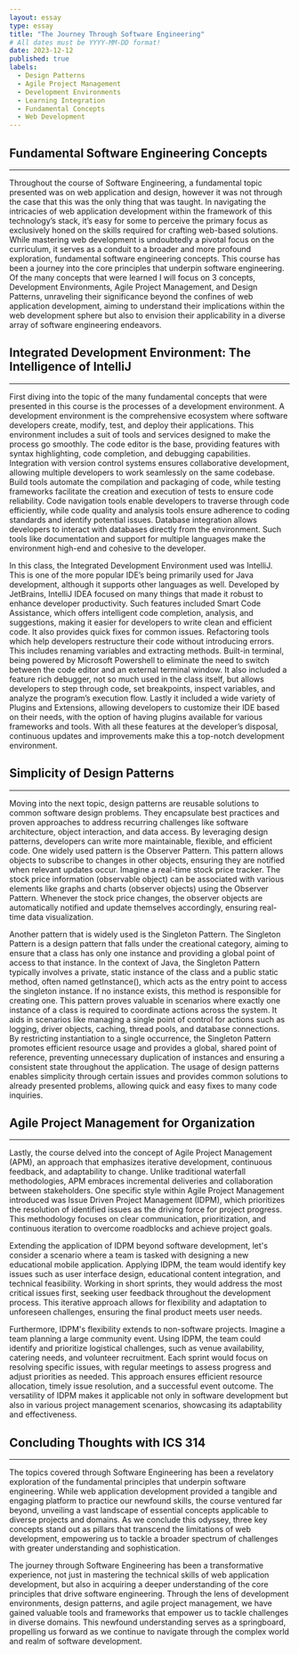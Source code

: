 ```yaml
---
layout: essay
type: essay
title: "The Journey Through Software Engineering"
# All dates must be YYYY-MM-DD format!
date: 2023-12-12
published: true
labels:
  - Design Patterns
  - Agile Project Management
  - Development Environments
  - Learning Integration
  - Fundamental Concepts
  - Web Development
---
```


## Fundamental Software Engineering Concepts
---
Throughout the course of Software Engineering, a fundamental topic presented was on web application and design, however it was not through the case that this was the only thing that was taught. In navigating the intricacies of web application development within the framework of this technology’s stack, it’s easy for some to perceive the primary focus as exclusively honed on the skills required for crafting web-based solutions. While mastering web development is undoubtedly a pivotal focus on the curriculum, it serves as a conduit to a broader and more profound exploration, fundamental software engineering concepts. This course has been a journey into the core principles that underpin software engineering. Of the many concepts that were learned I will focus on 3 concepts, Development Environments, Agile Project Management, and Design Patterns, unraveling their significance beyond the confines of web application development, aiming to understand their implications within the web development sphere but also to envision their applicability in a diverse array of software engineering endeavors.

## Integrated Development Environment: The Intelligence of IntelliJ
---
First diving into the topic of the many fundamental concepts that were presented in this course is the processes of a development environment. A development environment is the comprehensive ecosystem where software developers create, modify, test, and deploy their applications. This environment includes a suit of tools and services designed to make the process go smoothly. The code editor is the base, providing features with syntax highlighting, code completion, and debugging capabilities. Integration with version control systems ensures collaborative development, allowing multiple developers to work seamlessly on the same codebase. Build tools automate the compilation and packaging of code, while testing frameworks facilitate the creation and execution of tests to ensure code reliability. Code navigation tools enable developers to traverse through code efficiently, while code quality and analysis tools ensure adherence to coding standards and identify potential issues. Database integration allows developers to interact with databases directly from the environment. Such tools like documentation and support for multiple languages make the environment high-end and cohesive to the developer.

In this class, the Integrated Development Environment used was IntelliJ. This is one of the more popular IDE’s being primarily used for Java development, although it supports other languages as well. Developed by JetBrains, IntelliJ IDEA focused on many things that made it robust to enhance developer productivity. Such features included Smart Code Assistance, which offers intelligent code completion, analysis, and suggestions, making it easier for developers to write clean and efficient code. It also provides quick fixes for common issues. Refactoring tools which help developers restructure their code without introducing errors. This includes renaming variables and extracting methods. Built-in terminal, being powered by Microsoft Powershell to eliminate the need to switch between the code editor and an external terminal window. It also included a feature rich debugger, not so much used in the class itself, but allows developers to step through code, set breakpoints, inspect variables, and analyze the program’s execution flow. Lastly it included a wide variety of Plugins and Extensions, allowing developers to customize their IDE based on their needs, with the option of having plugins available for various frameworks and tools. With all these features at the developer’s disposal, continuous updates and improvements make this a top-notch development environment.

## Simplicity of Design Patterns
---
Moving into the next topic, design patterns are reusable solutions to common software design problems. They encapsulate best practices and proven approaches to address recurring challenges like software architecture, object interaction, and data access. By leveraging design patterns, developers can write more maintainable, flexible, and efficient code. One widely used pattern is the Observer Pattern. This pattern allows objects to subscribe to changes in other objects, ensuring they are notified when relevant updates occur. Imagine a real-time stock price tracker. The stock price information (observable object) can be associated with various elements like graphs and charts (observer objects) using the Observer Pattern. Whenever the stock price changes, the observer objects are automatically notified and update themselves accordingly, ensuring real-time data visualization.

Another pattern that is widely used is the Singleton Pattern. The Singleton Pattern is a design pattern that falls under the creational category, aiming to ensure that a class has only one instance and providing a global point of access to that instance. In the context of Java, the Singleton Pattern typically involves a private, static instance of the class and a public static method, often named getInstance(), which acts as the entry point to access the singleton instance. If no instance exists, this method is responsible for creating one. This pattern proves valuable in scenarios where exactly one instance of a class is required to coordinate actions across the system. It aids in scenarios like managing a single point of control for actions such as logging, driver objects, caching, thread pools, and database connections. By restricting instantiation to a single occurrence, the Singleton Pattern promotes efficient resource usage and provides a global, shared point of reference, preventing unnecessary duplication of instances and ensuring a consistent state throughout the application. The usage of design patterns enables simplicity through certain issues and provides common solutions to already presented problems, allowing quick and easy fixes to many code inquiries.

## Agile Project Management for Organization
---
Lastly, the course delved into the concept of Agile Project Management (APM), an approach that emphasizes iterative development, continuous feedback, and adaptability to change. Unlike traditional waterfall methodologies, APM embraces incremental deliveries and collaboration between stakeholders. One specific style within Agile Project Management introduced was Issue Driven Project Management (IDPM), which prioritizes the resolution of identified issues as the driving force for project progress. This methodology focuses on clear communication, prioritization, and continuous iteration to overcome roadblocks and achieve project goals.

Extending the application of IDPM beyond software development, let's consider a scenario where a team is tasked with designing a new educational mobile application. Applying IDPM, the team would identify key issues such as user interface design, educational content integration, and technical feasibility. Working in short sprints, they would address the most critical issues first, seeking user feedback throughout the development process. This iterative approach allows for flexibility and adaptation to unforeseen challenges, ensuring the final product meets user needs.

Furthermore, IDPM's flexibility extends to non-software projects. Imagine a team planning a large community event. Using IDPM, the team could identify and prioritize logistical challenges, such as venue availability, catering needs, and volunteer recruitment. Each sprint would focus on resolving specific issues, with regular meetings to assess progress and adjust priorities as needed. This approach ensures efficient resource allocation, timely issue resolution, and a successful event outcome. The versatility of IDPM makes it applicable not only in software development but also in various project management scenarios, showcasing its adaptability and effectiveness.

## Concluding Thoughts with ICS 314
---
The topics covered through Software Engineering has been a revelatory exploration of the fundamental principles that underpin software engineering. While web application development provided a tangible and engaging platform to practice our newfound skills, the course ventured far beyond, unveiling a vast landscape of essential concepts applicable to diverse projects and domains. As we conclude this odyssey, three key concepts stand out as pillars that transcend the limitations of web development, empowering us to tackle a broader spectrum of challenges with greater understanding and sophistication.

The journey through Software Engineering has been a transformative experience, not just in mastering the technical skills of web application development, but also in acquiring a deeper understanding of the core principles that drive software engineering. Through the lens of development environments, design patterns, and agile project management, we have gained valuable tools and frameworks that empower us to tackle challenges in diverse domains. This newfound understanding serves as a springboard, propelling us forward as we continue to navigate through the complex world and realm of software development.
